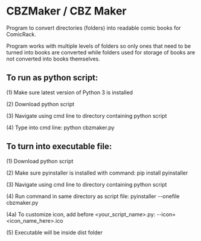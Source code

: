 # CBZMaker / CBZ Maker
Program to convert directories (folders) into readable comic books for ComicRack.

Program works with multiple levels of folders so only ones that need to be turned into books are converted 
while folders used for storage of books are not converted into books themselves.

## To run as python script:
(1) Make sure latest version of Python 3 is installed

(2) Download python script

(3) Navigate using cmd line to directory containing python script

(4) Type into cmd line: python cbzmaker.py

## To turn into executable file:

(1) Download python script

(2) Make sure pyinstaller is installed with command: pip install pyinstaller

(3) Navigate using cmd line to directory containing python script

(4) Run command in same directory as script file: pyinstaller --onefile cbzmaker.py

  (4a) To customize icon, add before <your_script_name>.py: --icon=<icon_name_here>.ico

(5) Executable will be inside dist folder

